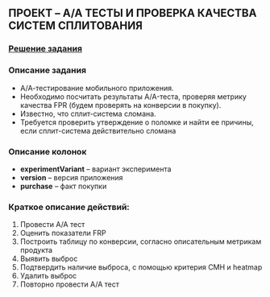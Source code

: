 ## ПРОЕКТ – A/A ТЕСТЫ И ПРОВЕРКА КАЧЕСТВА СИСТЕМ СПЛИТОВАНИЯ

###  <a href="https://github.com/vladank99/E-Learning/blob/main/A-A_test_project/A-A_test_project_code.ipynb"> Решение задания </a>

### Описание задания
- А/А-тестирование мобильного приложения.   
- Необходимо посчитать результаты A/A-теста, проверяя метрику качества FPR (будем проверять на конверсии в покупку).   
- Известно, что сплит-система сломана.   
- Требуется проверить утверждение о поломке и найти ее причины, если сплит-система действительно сломана


### Описание колонок
- **experimentVariant** – вариант эксперимента
- **version** – версия приложения
- **purchase** – факт покупки


### Краткое описание действий:
1. Провести A/A тест
2. Оценить показатели FRP
3. Построить таблицу по конверсии, согласно описательным метрикам продукта
4. Выявить выброс
5. Подтвердить наличие выброса, с помощью критерия CMH и heatmap
6. Удалить выброс
7. Повторно провести A/A тест
